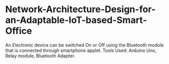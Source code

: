 # Network-Architecture-Design-for-an-Adaptable-IoT-based-Smart-Office
 An Electronic device can be switched On or Off using the Bluetooth module that is connected through smartphone applet. Tools Used: Arduino Uno, Relay module, Bluetooth Adapter. 
